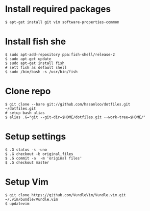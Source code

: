 Install required packages
=========================
```
$ apt-get install git vim software-properties-common
```

Install fish she
================
```
$ sudo apt-add-repository ppa:fish-shell/release-2
$ sudo apt-get update
$ sudo apt-get install fish
# sett fish as default shell
$ sudo /bin/bash -s /usr/bin/fish
```

Clone repo
==========
```
$ git clone --bare git://github.com/hasanloo/dotfiles.git ~/dotfiles.git
# setup bash alias
$ alias .G="git --git-dir=$HOME/dotfiles.git --work-tree=$HOME/"
```

Setup settings
=================
```
$ .G status -s -uno
$ .G checkout -b original_files
$ .G commit -a  -m 'original files'
$ .G checkout master
```

Setup Vim
=========
```
$ git clone https://github.com/VundleVim/Vundle.vim.git ~/.vim/bundle/Vundle.vim
$ updatevim
```
